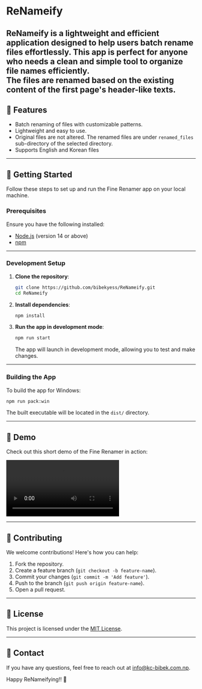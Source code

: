 # ReNameify

**ReNameify** is a lightweight and efficient application designed to help users batch rename files effortlessly. This app is perfect for anyone who needs a clean and simple tool to organize file names efficiently.  
The files are renamed based on the existing content of the first page's header-like texts.
---

## 📂 Features

- Batch renaming of files with customizable patterns.
- Lightweight and easy to use.
- Original files are not altered. The renamed files are under `renamed_files` sub-directory of the selected directory.
- Supports English and Korean files

---

## 🚀 Getting Started

Follow these steps to set up and run the Fine Renamer app on your local machine.

### Prerequisites

Ensure you have the following installed:

- [Node.js](https://nodejs.org/) (version 14 or above)
- [npm](https://www.npmjs.com/)

---

### Development Setup

1. **Clone the repository**:

   ```bash
   git clone https://github.com/bibekyess/ReNameify.git
   cd ReNameify
   ```

2. **Install dependencies**:

   ```bash
   npm install
   ```

3. **Run the app in development mode**:

   ```bash
   npm run start
   ```

   The app will launch in development mode, allowing you to test and make changes.

---

### Building the App

To build the app for Windows:

```bash
npm run pack:win
```

The built executable will be located in the `dist/` directory.

---

## 🎥 Demo

Check out this short demo of the Fine Renamer in action:

![Demo](assets/demo_fast.mp4)

---

## 🤝 Contributing

We welcome contributions! Here's how you can help:

1. Fork the repository.
2. Create a feature branch (`git checkout -b feature-name`).
3. Commit your changes (`git commit -m 'Add feature'`).
4. Push to the branch (`git push origin feature-name`).
5. Open a pull request.

---

## 📜 License

This project is licensed under the [MIT License](LICENSE).

---

## 📧 Contact

If you have any questions, feel free to reach out at [info@kc-bibek.com.np](mailto:info@kc-bibek.com.np).

Happy ReNameifying!! 🎉
